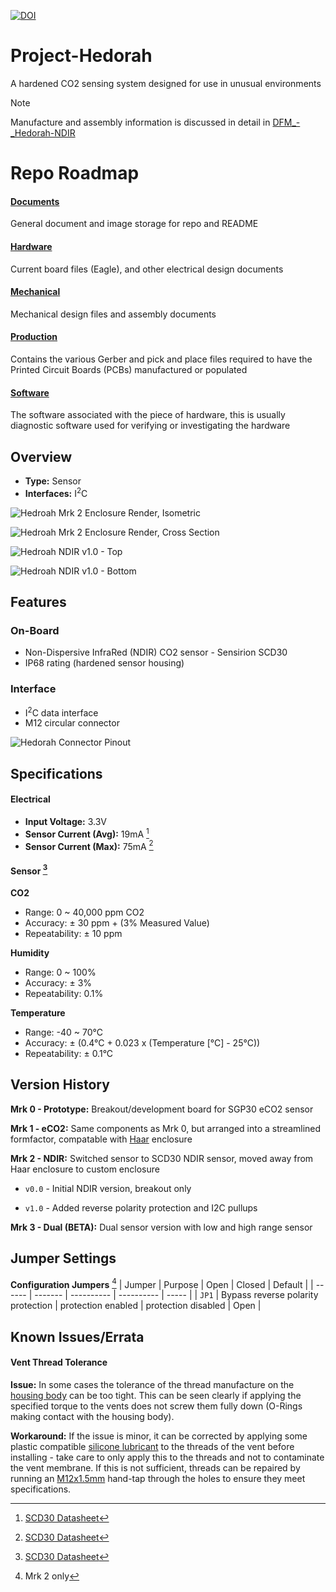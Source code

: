 [![DOI](https://zenodo.org/badge/186474699.svg)](https://zenodo.org/doi/10.5281/zenodo.13381320)

# Project-Hedorah
A hardened CO2 sensing system designed for use in unusual environments 

>[!NOTE]
> Manufacture and assembly information is discussed in detail in [DFM_-_Hedorah-NDIR](https://github.com/GEMS-sensing/DFM_-_Hedorah-NDIR)

# Repo Roadmap
#### [Documents](Documents/)

General document and image storage for repo and README

#### [Hardware](Hardware/)

Current board files (Eagle), and other electrical design documents

#### [Mechanical](Mechanical/)

Mechanical design files and assembly documents

#### [Production](Production/)

Contains the various Gerber and pick and place files required to have the Printed Circuit Boards (PCBs) manufactured or populated 

#### [Software](Software/)

The software associated with the piece of hardware, this is usually diagnostic software used for verifying or investigating the hardware

<!-- #### [Testing](Testing/)

Scripts and results from the testing process and development process. Contains more detailed information about documented issues among other testing. --> 

## Overview
* **Type:** Sensor
* **Interfaces:** I<sup>2</sup>C
<!-- * **Release Version:** v1.0 - 2021/04/14  -->

![Hedroah Mrk 2 Enclosure Render, Isometric](Documents/Images/HEDORAH_Beta_IsoFront_v001_CROPPED.jpg)

![Hedroah Mrk 2 Enclosure Render, Cross Section](Documents/Images/Render_Cross.png)

![Hedroah NDIR v1.0 - Top](Documents/Images/HedorahNDIR_TOP_CROPPED.jpg)

![Hedroah NDIR v1.0 - Bottom](Documents/Images/HedorahNDIR_BOTTOM_CROPPED.jpg)

## Features
### On-Board
* Non-Dispersive InfraRed (NDIR) CO2 sensor - Sensirion SCD30
* IP68 rating (hardened sensor housing)

### Interface
* I<sup>2</sup>C data interface
* M12 circular connector 

<!-- ![Pinout](Documents/Images/Pinout.png) -->

<picture>
  <source media="(prefers-color-scheme: dark)" srcset="Documents/Images/Pinout_LIGHT.png">
  <img alt="Hedorah Connector Pinout" src="Documents/Images/Pinout.png">
</picture>


## Specifications
#### Electrical
* **Input Voltage:** 3.3V
* **Sensor Current (Avg):** 19mA [^1]
* **Sensor Current (Max):** 75mA [^1]

[^1]: [SCD30 Datasheet](https://sensirion.com/media/documents/4EAF6AF8/61652C3C/Sensirion_CO2_Sensors_SCD30_Datasheet.pdf)

#### Sensor [^1]
**CO2**
* Range: 0 ~ 40,000 ppm CO2 
* Accuracy: &plusmn; 30 ppm + (3% Measured Value)
* Repeatability: &plusmn; 10 ppm

**Humidity**
* Range: 0 ~ 100%
* Accuracy: &plusmn; 3%
* Repeatability: 0.1%

**Temperature**
* Range: -40 ~ 70°C 
* Accuracy: &plusmn; (0.4°C + 0.023 x (Temperature [°C] - 25°C))
* Repeatability: &plusmn; 0.1°C

## Version History

**Mrk 0 - Prototype:** Breakout/development board for SGP30 eCO2 sensor

**Mrk 1 - eCO2:** Same components as Mrk 0, but arranged into a streamlined formfactor, compatable with [Haar](https://github.com/NorthernWidget-Skunkworks/Project-Haar) enclosure 

**Mrk 2 - NDIR:** Switched sensor to SCD30 NDIR sensor, moved away from Haar enclosure to custom enclosure

  * `v0.0` - Initial NDIR version, breakout only

  * `v1.0` - Added reverse polarity protection and I2C pullups

**Mrk 3 - Dual (BETA):** Dual sensor version with low and high range sensor

## Jumper Settings 

**Configuration Jumpers** [^2]
| Jumper | Purpose | Open | Closed | Default | 
| ------ | ------- | ---------- | ---------- | ----- | 
| `JP1` | Bypass reverse polarity protection | protection enabled | protection disabled | Open |  

[^2]: Mrk 2 only

## Known Issues/Errata

#### Vent Thread Tolerance 

**Issue:** In some cases the tolerance of the thread manufacture on the [housing body](Mechanical/HEDORAH-001_-_BetaBody/HEDORAH-001_-_BetaBody_v001.stl) can be too tight. This can be seen clearly if applying the specified torque to the vents does not screw them fully down (O-Rings making contact with the housing body). 

**Workaround:** If the issue is minor, it can be corrected by applying some plastic compatible [silicone lubricant](https://www.mcmaster.com/3025K11/) to the threads of the vent before installing - take care to only apply this to the threads and not to contaminate the vent membrane. If this is not sufficient, threads can be repaired by running an [M12x1.5mm](https://www.mcmaster.com/26015A612/) hand-tap through the holes to ensure they meet specifications.

